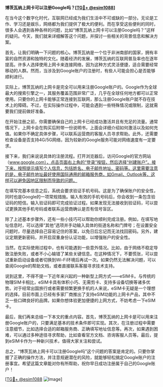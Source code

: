 **博茨瓦纳上网卡可以注册Google吗？[[TG💪+ @esim1088](https://t.me/s/esim1088)]**

在当今这个数字化时代，互联网已经成为我们生活中不可或缺的一部分。无论是工作、学习还是娱乐，网络都为我们提供了极大的便利。而在享受这些便利的同时，很多人会遇到各种各样的问题，比如“博茨瓦纳上网卡可以注册Google吗？”这样的疑问。今天，我们就来详细解答这个问题，并探讨一些相关的背景信息和解决方案。

首先，让我们明确一下问题的核心。博茨瓦纳是一个位于非洲南部的国家，拥有丰富的自然资源和独特的文化。随着经济的发展，博茨瓦纳的互联网普及率也在逐年提高。许多人选择使用上网卡来连接网络，因为这种方式灵活便捷，适合需要经常移动的人群。然而，当涉及到Google账户的注册时，有些人可能会担心是否能够顺利进行。

实际上，博茨瓦纳的上网卡是完全可以用来注册Google账户的。Google作为全球最大的搜索引擎之一，其服务覆盖范围非常广泛，几乎在全球任何地方都可以正常使用。只要你的上网卡能够正常连接到互联网，那么注册Google账户就不存在技术上的障碍。不过，在实际操作过程中，可能会遇到一些特殊情况或限制，这就需要我们提前做好准备。

在开始注册之前，你需要确保自己的上网卡已经成功激活并且有充足的流量。通常情况下，上网卡会在购买后附带一份说明书，上面会详细介绍如何激活以及如何充值。如果你不确定具体步骤，可以联系运营商的客服人员寻求帮助。此外，还需要检查设备是否支持4G/5G网络，因为较新的Google服务可能对网络速度有一定要求。

接下来，我们来说说具体的注册流程。打开浏览器后，访问Google的官方网站（www.google.com），点击页面右上角的“登录”按钮，然后选择“创建账户”。接下来，按照提示填写个人信息，包括姓名、电子邮件地址、密码等。这里需要注意的是，电子邮件地址最好使用国际通用的邮箱服务商，如Gmail、Outlook等，这样可以避免因地区限制而导致的问题。

在填写完基本信息之后，系统会要求验证手机号码。这是为了确保账户的安全性，同时也是Google的一项常规措施。输入有效的手机号码后，你会收到一条包含验证码的短信。输入验证码即可完成验证过程。如果发现无法接收到验证码，可以尝试更换其他手机号码或者联系运营商确认是否有信号盲区。

除了上述基本步骤外，还有一些小技巧可以帮助你顺利完成注册。例如，在填写地址信息时，可以选择“其他”选项并手动输入具体的街道名称和门牌号；在设置安全问题时，尽量选择自己容易记住的答案，以免日后忘记而无法找回密码。另外，建议定期更新密码，并开启双重身份认证功能，以增强账户的安全性。

当然，在实际使用过程中，也有可能遇到一些意外情况。比如，由于网络不稳定导致注册失败，或者不小心输错了某些关键信息。在这种情况下，不要慌张，可以尝试重新启动设备或者切换到Wi-Fi环境后再试一次。如果仍然无法解决问题，可以查阅Google的帮助文档，或者直接联系客服寻求技术支持。

说到这里，不得不提一下近年来兴起的一种新型上网方式——eSIM卡。与传统的物理SIM卡相比，eSIM卡具有体积小巧、无需剪卡、支持多设备切换等诸多优势。对于经常出国旅行或者需要频繁更换手机的人来说，eSIM卡无疑是一个理想的选择。目前市面上已经有多家厂商推出了支持eSIM功能的上网卡产品，其中不乏一些口碑良好的品牌。如果你想体验更加便捷的上网方式，不妨考虑一下eSIM卡。

最后，我们再来总结一下本文的重点内容。首先，博茨瓦纳的上网卡是可以用来注册Google账户的，只要满足基本的技术条件即可实现。其次，在注册过程中需要注意细节，比如选择合适的邮箱服务商、正确填写地址信息等。再次，如果遇到困难，可以通过多种途径寻求帮助，比如查看官方文档、咨询客服人员等。最后，提到eSIM卡作为一种新兴技术，值得大家关注和尝试。

总之，“博茨瓦纳上网卡可以注册Google吗”这个问题的答案是肯定的。只要你掌握了正确的操作方法，并注意规避潜在的风险，就能够轻松搞定Google账户的注册事宜。希望这篇文章能对你有所帮助，祝你早日成功注册属于自己的Google账户！

[[TG💪+ @esim1088](https://t.me/s/esim1088) ![Image](https://i.postimg.cc/4NQfJmqS/Snipaste-2025-05-13-00-14-12.png)]